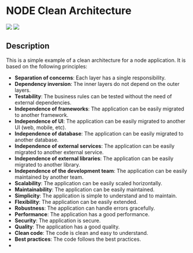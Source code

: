 # NODE Clean Architecture

<img src="https://www.muylinux.com/wp-content/uploads/2022/04/nodejs.png" style="max-width:250px">
<img src="https://jwt.io/img/logo-asset.svg" style="max-width:300px">

## Description
This is a simple example of a clean architecture for a node application. It is based on the following principles:
- **Separation of concerns**: Each layer has a single responsibility.
- **Dependency inversion**: The inner layers do not depend on the outer layers.
- **Testability**: The business rules can be tested without the need of external dependencies.
- **Independence of frameworks**: The application can be easily migrated to another framework.
- **Independence of UI**: The application can be easily migrated to another UI (web, mobile, etc).
- **Independence of database**: The application can be easily migrated to another database.
- **Independence of external services**: The application can be easily migrated to another external service.
- **Independence of external libraries**: The application can be easily migrated to another library.
- **Independence of the development team**: The application can be easily maintained by another team.
- **Scalability**: The application can be easily scaled horizontally.
- **Maintainability**: The application can be easily maintained.
- **Simplicity**: The application is simple to understand and to maintain.
- **Flexibility**: The application can be easily extended.
- **Robustness**: The application can handle errors gracefully.
- **Performance**: The application has a good performance.
- **Security**: The application is secure.
- **Quality**: The application has a good quality.
- **Clean code**: The code is clean and easy to understand.
- **Best practices**: The code follows the best practices.
- 